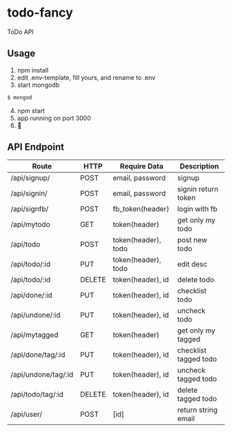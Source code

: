 # todo-fancy
ToDo API

## Usage
1. npm install
2. edit .env-template, fill yours, and rename to .env
3. start mongodb
```sh
$ mongod
```
4. npm start
5. app running on port 3000
6. :rocket:

## API Endpoint
| Route               | HTTP   | Require Data            | Description           |
|---------------------|--------|-------------------------|-----------------------|
| /api/signup/        | POST   | email, password         | signup                |
| /api/signin/        | POST   | email, password         | signin return token   |
| /api/signfb/        | POST   | fb_token(header)        | login with fb         |
| /api/mytodo         | GET    | token(header)           | get only my todo      |
| /api/todo           | POST   | token(header), todo     | post new todo         |
| /api/todo/:id       | PUT    | token(header), todo     | edit desc             |
| /api/todo/:id       | DELETE | token(header), id       | delete todo           |
| /api/done/:id       | PUT    | token(header), id       | checklist todo        |
| /api/undone/:id     | PUT    | token(header), id       | uncheck todo          |
| /api/mytagged       | GET    | token(header)           | get only my tagged    |
| /api/done/tag/:id   | PUT    | token(header), id       | checklist tagged todo |
| /api/undone/tag/:id | PUT    | token(header), id       | uncheck tagged todo   |
| /api/todo/tag/:id   | DELETE | token(header), id       | delete tagged todo    |
| /api/user/          | POST   | [id]                    | return string email   |